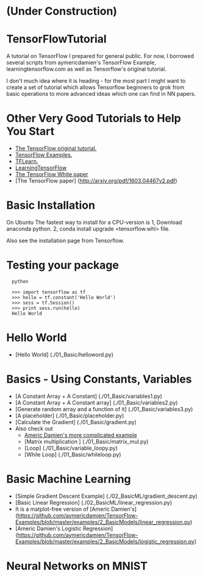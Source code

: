# (Under Construction)

# TensorFlowTutorial

A tutorial on TensorFlow I prepared for general public.  For now, I
borrowed several scripts from aymericdamien's TensorFlow Example,
learningtensorflow.com as well as Tensorflow's original tutorial.

I don't much idea where it is heading - for the most part I might
want to create a set of tutorial which allows Tensorflow beginners to
grok from basic operations to more advanced ideas which one can find
in NN papers.

# Other Very Good Tutorials to Help You Start

* [The TensorFlow original tutorial.](https://www.tensorflow.org/)
* [TensorFlow Examples.](https://github.com/aymericdamien/TensorFlow-Examples)
* [TFLearn.](https://github.com/tflearn/tflearn)
* [LearningTensorFlow](http://learningtensorflow.com/examples/)
* [The TensorFlow White paper](http://download.tensorflow.org/paper/whitepaper2015.pdf)
* [The TensorFlow paper] (http://arxiv.org/pdf/1603.04467v2.pdf)

# Basic Installation

  On Ubuntu
  The fastest way to install for a CPU-version is
  1, Download anaconda python.
  2, conda install upgrade <tensorflow.whl> file.

  Also see the installation page from Tensorflow.
      

# Testing your package

      python

      >>> import tensorflow as tf
      >>> hello = tf.constant('Hello World')
      >>> sess = tf.Session()
      >>> print sess.run(hello)
      Hello World

# Hello World

* [Hello World] (./01_Basic/helloword.py)
                              
# Basics - Using Constants, Variables

* [A Constant Array + A Constant]  (./01_Basic/variables1.py)
* [A Constant Array + A Constant array]  (./01_Basic/variables2.py)
* [Generate random array and a function of it]  (./01_Basic/variables3.py)
* [A placeholder] (./01_Basic/placeholder.py)
* [Calculate the Gradient] (./01_Basic/gradient.py)
* Also check out
  * [Americ Damien's more complicated example ](https://github.com/aymericdamien/TensorFlow-Examples/blob/master/examples/1_Introduction/basic_operations.py) 
  * [Matrix multiplication ] (./01_Basic/matrix_mul.py)
  * [Loop] (./01_Basic/variable_loopy.py)
  * [While Loop] (./01_Basic/whileloop.py)

# Basic Machine Learning
* [Simple Gradient Descent Example] (./02_BasicML/gradient_descent.py)
* [Basic Linear Regression] (./02_BasicML/linear_regression.py)
* It is a matplot-free version of [Americ Damien's] (https://github.com/aymericdamien/TensorFlow-Examples/blob/master/examples/2_BasicModels/linear_regression.py)
* [Americ Damien's Logistic Regression] (https://github.com/aymericdamien/TensorFlow-Examples/blob/master/examples/2_BasicModels/logistic_regression.py)

# Neural Networks on MNIST



